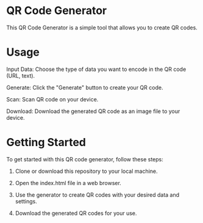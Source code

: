 # QR Code Generator
This QR Code Generator is a simple tool that allows you to create QR codes.

# Usage
Input Data: Choose the type of data you want to encode in the QR code (URL, text).

Generate: Click the "Generate" button to create your QR code.

Scan: Scan QR code on your device.

Download: Download the generated QR code as an image file to your device.

# Getting Started
To get started with this QR code generator, follow these steps:

1. Clone or download this repository to your local machine.

2. Open the index.html file in a web browser.

3. Use the generator to create QR codes with your desired data and settings.

4. Download the generated QR codes for your use.
